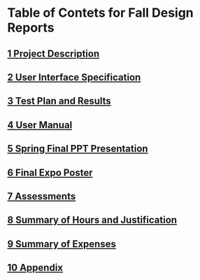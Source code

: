 # Table of Contets for Fall Design Reports
## [1 Project Description](FinalDesignReport/Project_Description/)

## [2 User Interface Specification](FinalDesignReport/User_Interface_Specification/)

## [3 Test Plan and Results](FinalDesignReport/Test_Plan_and_Results/)

## [4 User Manual](FinalDesignReport/User_Manual)

## [5 Spring Final PPT Presentation](FinalDesignReport/Spring_Final_PPT_Presentation/)

## [6 Final Expo Poster](FinalDesignReport/Final_Expo_Poster/)

## [7 Assessments](FinalDesignReport/Assessments)

## [8 Summary of Hours and Justification](FinalDesignReport/Summary_of_Hours_and_Justification/)

## [9 Summary of Expenses](FinalDesignReport/Summary_of_Expenses/)

## [10 Appendix](FinalDesignReport/Appendix/)
